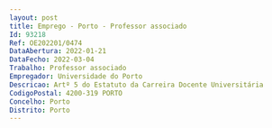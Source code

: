 ```yaml
--- 
layout: post
title: Emprego - Porto - Professor associado
Id: 93218
Ref: OE202201/0474
DataAbertura: 2022-01-21
DataFecho: 2022-03-04
Trabalho: Professor associado
Empregador: Universidade do Porto
Descricao: Artº 5 do Estatuto da Carreira Docente Universitária
CodigoPostal: 4200-319 PORTO
Concelho: Porto
Distrito: Porto
--- 
```

